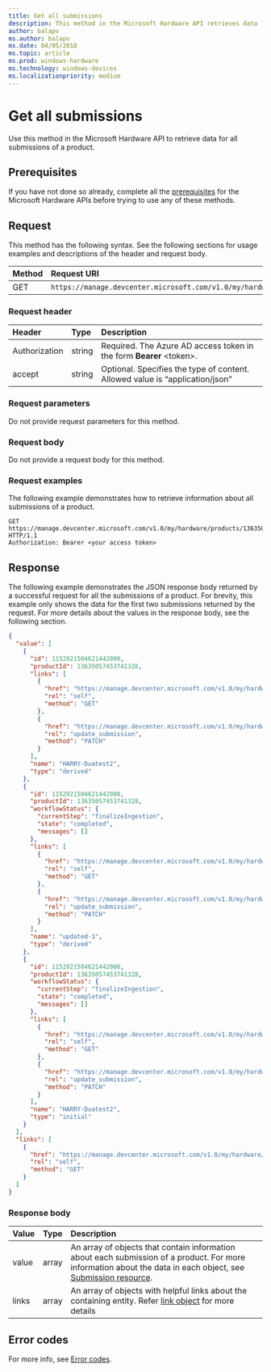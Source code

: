 ```yaml
---
title: Get all submissions
description: This method in the Microsoft Hardware API retrieves data for all submissions of a product.
author: balapv
ms.author: balapv
ms.date: 04/05/2018
ms.topic: article
ms.prod: windows-hardware
ms.technology: windows-devices
ms.localizationpriority: medium
---
```


# Get all submissions

Use this method in the Microsoft Hardware API to retrieve data for all submissions of a product.

## Prerequisites

If you have not done so already, complete all the [prerequisites](dashboard-api.md)  for the Microsoft Hardware APIs before trying to use any of these methods.

## Request

This method has the following syntax. See the following sections for usage examples and descriptions of the header and request body.

|Method|Request URI|
|:--|:--|
|GET| `https://manage.devcenter.microsoft.com/v1.0/my/hardware/products/{productID}/submissions` |

### Request header

|Header|Type|Description
|:--|:--|:--|
|Authorization|string|Required. The Azure AD access token in the form **Bearer** \<token\>.|
|accept|string|Optional. Specifies the type of content. Allowed value is “application/json”|

### Request parameters

Do not provide request parameters for this method.

### Request body

Do not provide a request body for this method.

### Request examples

The following example demonstrates how to retrieve information about all submissions of a product.


```
GET https://manage.devcenter.microsoft.com/v1.0/my/hardware/products/13635057453741329/submissions HTTP/1.1
Authorization: Bearer <your access token>
```

## Response

The following example demonstrates the JSON response body returned by a successful request for all the submissions of a product. For brevity, this example only shows the data for the first two submissions returned by the request. For more details about the values in the response body, see the following section.

```json
{
  "value": [
    {
      "id": 1152921504621442000,
      "productId": 13635057453741328,
      "links": [
        {
          "href": "https://manage.devcenter.microsoft.com/v1.0/my/hardware/products/13635057453741329/submissions/1152921504621441944",
          "rel": "self",
          "method": "GET"
        },
        {
          "href": "https://manage.devcenter.microsoft.com/v1.0/my/hardware/products/13635057453741329/submissions/1152921504621441944",
          "rel": "update_submission",
          "method": "PATCH"
        }
      ],
      "name": "HARRY-Duatest2",
      "type": "derived"
    },
    {
      "id": 1152921504621442000,
      "productId": 13635057453741328,
      "workflowStatus": {
        "currentStep": "finalizeIngestion",
        "state": "completed",
        "messages": []
      },
      "links": [
        {
          "href": "https://manage.devcenter.microsoft.com/v1.0/my/hardware/products/13635057453741329/submissions/1152921504621441946",
          "rel": "self",
          "method": "GET"
        },
        {
          "href": "https://manage.devcenter.microsoft.com/v1.0/my/hardware/products/13635057453741329/submissions/1152921504621441946",
          "rel": "update_submission",
          "method": "PATCH"
        }
      ],
      "name": "updated-1",
      "type": "derived"
    },
    {
      "id": 1152921504621442000,
      "productId": 13635057453741328,
      "workflowStatus": {
        "currentStep": "finalizeIngestion",
        "state": "completed",
        "messages": []
      },
      "links": [
        {
          "href": "https://manage.devcenter.microsoft.com/v1.0/my/hardware/products/13635057453741329/submissions/1152921504621441930",
          "rel": "self",
          "method": "GET"
        },
        {
          "href": "https://manage.devcenter.microsoft.com/v1.0/my/hardware/products/13635057453741329/submissions/1152921504621441930",
          "rel": "update_submission",
          "method": "PATCH"
        }
      ],
      "name": "HARRY-Duatest2",
      "type": "initial"
    }
  ],
  "links": [
    {
      "href": "https://manage.devcenter.microsoft.com/v1.0/my/hardware/products/13635057453741329/submissions",
      "rel": "self",
      "method": "GET"
    }
  ]
}
```

### Response body

|Value|Type|Description|
|:--|:--|:--|
|value|array|An array of objects that contain information about each submission of a product. For more information about the data in each object, see [Submission resource](get-product-data.md#submission-resource).|
|links|array|An array of objects with helpful links about the containing entity. Refer [link object](get-product-data.md#link-object)  for more details|

## Error codes

For more info, see [Error codes](get-product-data.md#error-codes).
